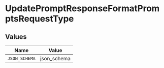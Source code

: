 # UpdatePromptResponseFormatPromptsRequestType


## Values

| Name          | Value         |
| ------------- | ------------- |
| `JSON_SCHEMA` | json_schema   |